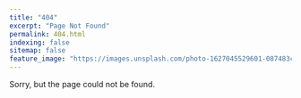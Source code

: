 ```yaml
---
title: "404"
excerpt: "Page Not Found"
permalink: 404.html
indexing: false
sitemap: false
feature_image: "https://images.unsplash.com/photo-1627045529601-087483c43dde?ixid=MnwxMjA3fDB8MHxwaG90by1wYWdlfHx8fGVufDB8fHx8&ixlib=rb-1.2.1&auto=format&fit=crop&w=934&q=80"
---
```


Sorry, but the page could not be found.
